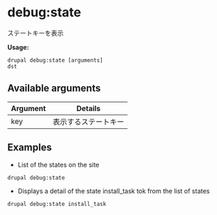 # debug:state
ステートキーを表示

**Usage:**
```
drupal debug:state [arguments]
dst
```

## Available arguments
Argument | Details
---------|-------------
key | 表示するステートキー

## Examples
* List of the states on the site
```
drupal debug:state
```
* Displays a detail of the state install_task tok from the list of states
```
drupal debug:state install_task
```
